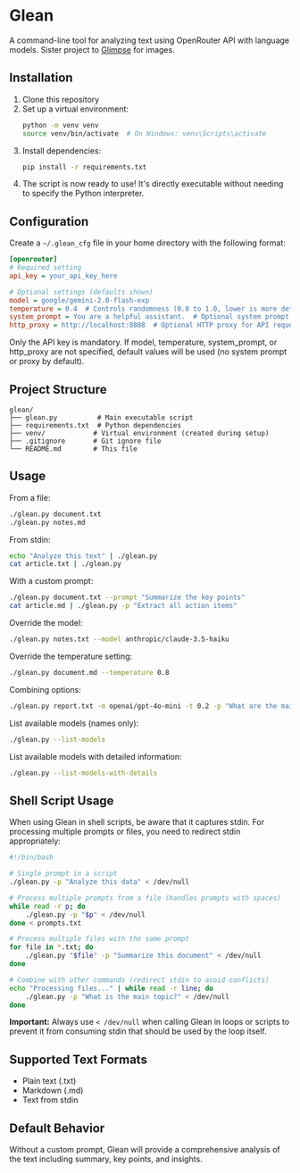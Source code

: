 # Glean

A command-line tool for analyzing text using OpenRouter API with language models. Sister project to [Glimpse](https://github.com/u1i/glimpse) for images.

## Installation

1. Clone this repository
2. Set up a virtual environment:
   ```bash
   python -m venv venv
   source venv/bin/activate  # On Windows: venv\Scripts\activate
   ```
3. Install dependencies:
   ```bash
   pip install -r requirements.txt
   ```
4. The script is now ready to use! It's directly executable without needing to specify the Python interpreter.

## Configuration

Create a `~/.glean_cfg` file in your home directory with the following format:

```ini
[openrouter]
# Required setting
api_key = your_api_key_here

# Optional settings (defaults shown)
model = google/gemini-2.0-flash-exp
temperature = 0.4  # Controls randomness (0.0 to 1.0, lower is more deterministic)
system_prompt = You are a helpful assistant.  # Optional system prompt for all requests
http_proxy = http://localhost:8888  # Optional HTTP proxy for API requests
```

Only the API key is mandatory. If model, temperature, system_prompt, or http_proxy are not specified, default values will be used (no system prompt or proxy by default).

## Project Structure

```
glean/
├── glean.py          # Main executable script
├── requirements.txt  # Python dependencies
├── venv/            # Virtual environment (created during setup)
├── .gitignore       # Git ignore file
└── README.md        # This file
```

## Usage

From a file:
```bash
./glean.py document.txt
./glean.py notes.md
```

From stdin:
```bash
echo "Analyze this text" | ./glean.py
cat article.txt | ./glean.py
```

With a custom prompt:
```bash
./glean.py document.txt --prompt "Summarize the key points"
cat article.md | ./glean.py -p "Extract all action items"
```

Override the model:
```bash
./glean.py notes.txt --model anthropic/claude-3.5-haiku
```

Override the temperature setting:
```bash
./glean.py document.md --temperature 0.8
```

Combining options:
```bash
./glean.py report.txt -m openai/gpt-4o-mini -t 0.2 -p "What are the main risks mentioned?"
```

List available models (names only):
```bash
./glean.py --list-models
```

List available models with detailed information:
```bash
./glean.py --list-models-with-details
```

## Shell Script Usage

When using Glean in shell scripts, be aware that it captures stdin. For processing multiple prompts or files, you need to redirect stdin appropriately:

```bash
#!/bin/bash

# Single prompt in a script
./glean.py -p "Analyze this data" < /dev/null

# Process multiple prompts from a file (handles prompts with spaces)
while read -r p; do 
    ./glean.py -p "$p" < /dev/null
done < prompts.txt

# Process multiple files with the same prompt
for file in *.txt; do
    ./glean.py "$file" -p "Summarize this document" < /dev/null
done

# Combine with other commands (redirect stdin to avoid conflicts)
echo "Processing files..." | while read -r line; do
    ./glean.py -p "What is the main topic?" < /dev/null
done
```

**Important:** Always use `< /dev/null` when calling Glean in loops or scripts to prevent it from consuming stdin that should be used by the loop itself.

## Supported Text Formats

- Plain text (.txt)
- Markdown (.md)
- Text from stdin

## Default Behavior

Without a custom prompt, Glean will provide a comprehensive analysis of the text including summary, key points, and insights.